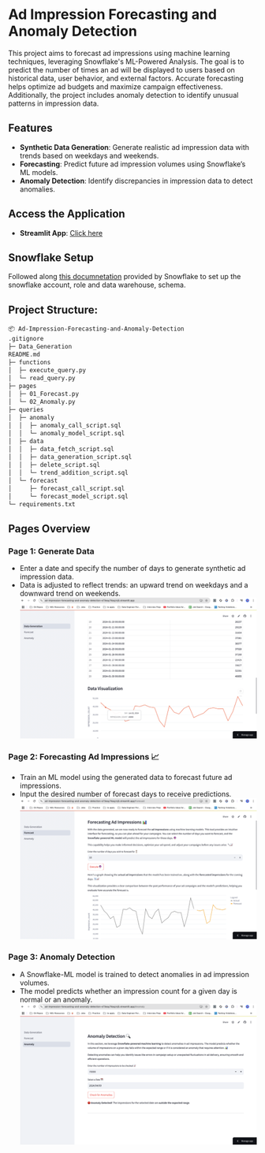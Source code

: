 # Ad Impression Forecasting and Anomaly Detection

This project aims to forecast ad impressions using machine learning techniques, leveraging Snowflake's ML-Powered Analysis. The goal is to predict the number of times an ad will be displayed to users based on historical data, user behavior, and external factors. Accurate forecasting helps optimize ad budgets and maximize campaign effectiveness. Additionally, the project includes anomaly detection to identify unusual patterns in impression data.

## Features
- **Synthetic Data Generation**: Generate realistic ad impression data with trends based on weekdays and weekends.
- **Forecasting**: Predict future ad impression volumes using Snowflake’s ML models.
- **Anomaly Detection**: Identify discrepancies in impression data to detect anomalies.

## Access the Application
- **Streamlit App**: [Click here](https://ad-impression-forecasting-and-anomaly-detection-e73eay74aqznj5.streamlit.app/)

## Snowflake Setup 
Followed along [this documnetation](https://quickstarts.snowflake.com/guide/predict_ad_impressions_with_ml_powered_analysis/index.html#1) provided by Snowflake to set up the snowflake account, role and data warehouse, schema.

## Project Structure:
```
📦 Ad-Impression-Forecasting-and-Anomaly-Detection
.gitignore
├─ Data_Generation
README.md
├─ functions
│  ├─ execute_query.py
│  └─ read_query.py
├─ pages
│  ├─ 01_Forecast.py
│  └─ 02_Anomaly.py
├─ queries
│  ├─ anomaly
│  │  ├─ anomaly_call_script.sql
│  │  └─ anomaly_model_script.sql
│  ├─ data
│  │  ├─ data_fetch_script.sql
│  │  ├─ data_generation_script.sql
│  │  ├─ delete_script.sql
│  │  └─ trend_addition_script.sql
│  └─ forecast
│     ├─ forecast_call_script.sql
│     └─ forecast_model_script.sql
└─ requirements.txt
```

## Pages Overview

### Page 1: Generate Data
- Enter a date and specify the number of days to generate synthetic ad impression data.
- Data is adjusted to reflect trends: an upward trend on weekdays and a downward trend on weekends.
  ![Generate Data](images/img_01.png)

### Page 2: Forecasting Ad Impressions 📈
- Train an ML model using the generated data to forecast future ad impressions.
- Input the desired number of forecast days to receive predictions.
  ![Forecasting](images/img_02.png)


### Page 3: Anomaly Detection
- A Snowflake-ML model is trained to detect anomalies in ad impression volumes.
- The model predicts whether an impression count for a given day is normal or an anomaly.
  ![Anomaly Detection](images/img_03.png)

